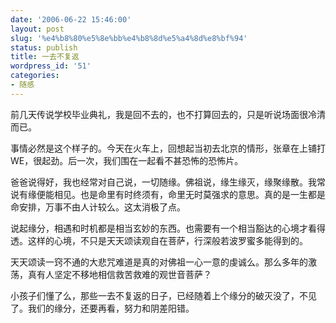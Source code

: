 ```yaml
---
date: '2006-06-22 15:46:00'
layout: post
slug: '%e4%b8%80%e5%8e%bb%e4%b8%8d%e5%a4%8d%e8%bf%94'
status: publish
title: 一去不复返
wordpress_id: '51'
categories:
- 随感
---
```


前几天传说学校毕业典礼，我是回不去的，也不打算回去的，只是听说场面很冷清而已。


事情必然是这个样子的。今天在火车上，回想起当初去北京的情形，张章在上铺打WE，很起劲。后一次，我们围在一起看不甚恐怖的恐怖片。


爸爸说得好，我也经常对自己说，一切随缘。佛祖说，缘生缘灭，缘聚缘散。我常说有缘便能相见。也是命里有时终须有，命里无时莫强求的意思。真的是一生都是命安排，万事不由人计较么。这太消极了点。


说起缘分，相遇和时机都是相当玄妙的东西。也需要有一个相当豁达的心境才看得透。这样的心境，不只是天天颂读观自在菩萨，行深般若波罗蜜多能得到的。


天天颂读一窍不通的大悲咒难道是真的对佛祖一心一意的虔诚么。那么多年的激荡，真有人坚定不移地相信救苦救难的观世音菩萨？


小孩子们懂了么，那些一去不复返的日子，已经随着上个缘分的破灭没了，不见了。我们的缘分，还要再看，努力和阴差阳错。
